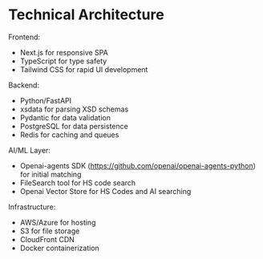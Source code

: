 # Technical Architecture

  Frontend:
  - Next.js for responsive SPA
  - TypeScript for type safety
  - Tailwind CSS for rapid UI development

  Backend:
  - Python/FastAPI
  - xsdata for parsing XSD schemas 
  - Pydantic for data validation
  - PostgreSQL for data persistence
  - Redis for caching and queues

  AI/ML Layer:
  - Openai-agents SDK (https://github.com/openai/openai-agents-python) for initial matching
  - FileSearch tool for HS code search
  - Openai Vector Store for HS Codes and AI searching

  Infrastructure:
  - AWS/Azure for hosting
  - S3 for file storage
  - CloudFront CDN
  - Docker containerization

